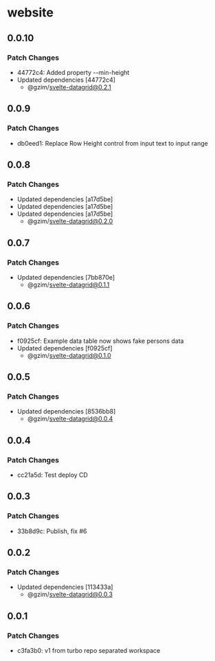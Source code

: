 # website

## 0.0.10

### Patch Changes

- 44772c4: Added property --min-height
- Updated dependencies [44772c4]
  - @gzim/svelte-datagrid@0.2.1

## 0.0.9

### Patch Changes

- db0eed1: Replace Row Height control from input text to input range

## 0.0.8

### Patch Changes

- Updated dependencies [a17d5be]
- Updated dependencies [a17d5be]
- Updated dependencies [a17d5be]
  - @gzim/svelte-datagrid@0.2.0

## 0.0.7

### Patch Changes

- Updated dependencies [7bb870e]
  - @gzim/svelte-datagrid@0.1.1

## 0.0.6

### Patch Changes

- f0925cf: Example data table now shows fake persons data
- Updated dependencies [f0925cf]
  - @gzim/svelte-datagrid@0.1.0

## 0.0.5

### Patch Changes

- Updated dependencies [8536bb8]
  - @gzim/svelte-datagrid@0.0.4

## 0.0.4

### Patch Changes

- cc21a5d: Test deploy CD

## 0.0.3

### Patch Changes

- 33b8d9c: Publish, fix #6

## 0.0.2

### Patch Changes

- Updated dependencies [113433a]
  - @gzim/svelte-datagrid@0.0.3

## 0.0.1

### Patch Changes

- c3fa3b0: v1 from turbo repo separated workspace
